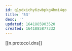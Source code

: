 ```yaml
---
id: q1ydxichy6zwbpkg4hmi4qo
title: '53'
desc: ''
updated: 1641885903520
created: 1641885877332
---
```



[[n.protocol.dns]]
